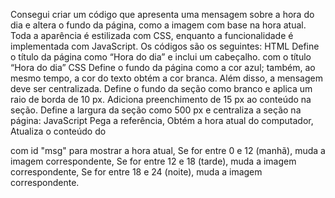 Consegui criar um código que apresenta uma mensagem sobre a hora do dia e altera o fundo da página, como a imagem com base na hora atual. 
Toda a aparência é estilizada com CSS, enquanto a funcionalidade é implementada com JavaScript.
Os códigos são os seguintes:  HTML Define o título da página como “Hora do dia” e inclui um cabeçalho.
com o título “Hora do dia”  CSS Define o fundo da página como a cor azul; também, ao mesmo tempo, a cor do texto obtém a cor branca. Além disso, a mensagem deve ser centralizada.
Define o fundo da seção como branco e aplica um raio de borda de 10 px. Adiciona preenchimento de 15 px ao conteúdo na seção.
Define a largura da seção como 500 px e centraliza a seção na página: JavaScript Pega a referência, Obtém a hora atual do computador, Atualiza o conteúdo do <div> com id "msg" para mostrar a hora atual, 
Se for entre 0 e 12 (manhã), muda a imagem correspondente, Se for entre 12 e 18 (tarde), muda a imagem correspondente, Se for entre 18 e 24 (noite), muda a imagem correspondente.
